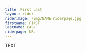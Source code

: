 ```yaml
---
title: First Last
layout: rider
riderimage: /img/NAME-riderpage.jpg
firstname: FIRST
lastname: LAST
riderpage: URL
---
```


TEXT